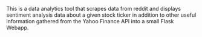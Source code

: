 This is a data analytics tool that scrapes data from reddit and displays sentiment analysis data
about a given stock ticker in addition to other useful information gathered from the Yahoo Finance API into a small Flask Webapp.

